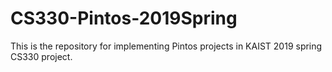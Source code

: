 # CS330-Pintos-2019Spring
This is the repository for implementing Pintos projects in KAIST 2019 spring CS330 project.
